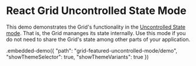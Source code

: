 # React Grid Uncontrolled State Mode

This demo demonstrates the Grid's functionality in the [Uncontrolled State mode](../../docs/guides/controlled-and-uncontrolled-modes.md). That is, the Grid mananges its state internally. Use this mode if you do not need to share the Grid's state among other parts of your application.

.embedded-demo({ "path": "grid-featured-uncontrolled-mode/demo", "showThemeSelector": true, "showThemeVariants": true })
